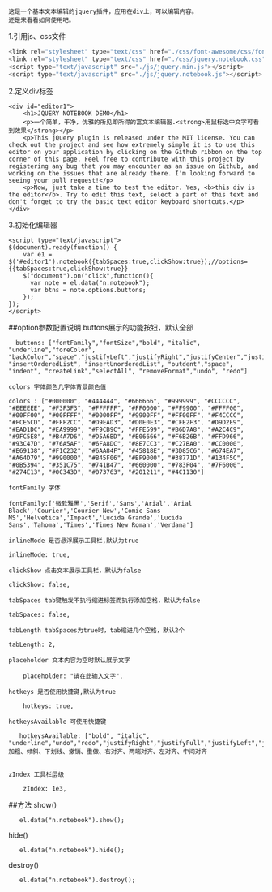     这是一个基本文本编辑的jquery插件，应用在div上，可以编辑内容。
    还是来看看如何使用吧。
1.引用js、css文件
```javascript
<link rel="stylesheet" type="text/css" href="./css/font-awesome/css/font-awesome.css">
<link rel="stylesheet" type="text/css" href="./css/jquery.notebook.css">
<script type="text/javascript" src="./js/jquery.min.js"></script>
<script type="text/javascript" src="./js/jquery.notebook.js"></script>
```
2.定义div标签
```
<div id="editor1">
    <h1>JQUERY NOTEBOOK DEMO</h1>
    <p>一个简单，干净，优雅的所见即所得的富文本编辑器.<strong>用鼠标选中文字可看到效果</strong></p>
    <p>This jQuery plugin is released under the MIT license. You can check out the project and see how extremely simple it is to use this editor on your application by clicking on the Github ribbon on the top corner of this page. Feel free to contribute with this project by registering any bug that you may encounter as an issue on Github, and working on the issues that are already there. I'm looking forward to seeing your pull request!</p>
    <p>Now, just take a time to test the editor. Yes, <b>this div is the editor</b>. Try to edit this text, select a part of this text and don't forget to try the basic text editor keyboard shortcuts.</p>
</div>
```
3.初始化编辑器
```
<script type="text/javascript">
$(document).ready(function() {
    var e1 = $('#editor1').notebook({tabSpaces:true,clickShow:true});//options={{tabSpaces:true,clickShow:true}}
    $("document").on("click",function(){
      var note = el.data("n.notebook");
      var btns = note.options.buttons;
    });
});
</script>
```
##option参数配置说明
    buttons展示的功能按钮，默认全部
```
  buttons: ["fontFamily","fontSize","bold", "italic", "underline","foreColor", "backColor","space","justifyLeft","justifyRight","justifyCenter","justifyFull", "insertOrderedList", "insertUnorderedList", "outdent","space", "indent", "createLink","selectAll", "removeFormat","undo", "redo"]
```
    colors 字体颜色几字体背景颜色值
```
colors : ["#000000", "#444444", "#666666", "#999999", "#CCCCCC", "#EEEEEE", "#F3F3F3", "#FFFFFF", "#FF0000", "#FF9900", "#FFFF00", "#00FF00", "#00FFFF", "#0000FF", "#9900FF", "#FF00FF", "#F4CCCC", "#FCE5CD", "#FFF2CC", "#D9EAD3", "#D0E0E3", "#CFE2F3", "#D9D2E9", "#EAD1DC", "#EA9999", "#F9CB9C", "#FFE599", "#B6D7A8", "#A2C4C9", "#9FC5E8", "#B4A7D6", "#D5A6BD", "#E06666", "#F6B26B", "#FFD966", "#93C47D", "#76A5AF", "#6FA8DC", "#8E7CC3", "#C27BA0", "#CC0000", "#E69138", "#F1C232", "#6AA84F", "#45818E", "#3D85C6", "#674EA7", "#A64D79", "#990000", "#B45F06", "#BF9000", "#38771D", "#134F5C", "#0B5394", "#351C75", "#741B47", "#660000", "#783F04", "#7F6000", "#274E13", "#0C343D", "#073763", "#201211", "#4C1130"]
```
    fontFamily 字体
```
fontFamily:['微软雅黑','Serif','Sans','Arial','Arial Black','Courier','Courier New','Comic Sans MS','Helvetica','Impact','Lucida Grande','Lucida Sans','Tahoma','Times','Times New Roman','Verdana']
```
    inlineMode 是否悬浮展示工具栏,默认为true
```
inlineMode: true,
```
    clickShow 点击文本展示工具栏，默认为false
```
clickShow: false,
```
    tabSpaces tab键触发不执行缩进标签而执行添加空格，默认为false
```
tabSpaces: false,
```  
    tabLength tabSpaces为true时，tab缩进几个空格，默认2个
```
tabLength: 2,
```  
    placeholder 文本内容为空时默认展示文字
```
    placeholder: "请在此输入文字",
```
    hotkeys 是否使用快捷键,默认为true
```
    hotkeys: true,
```   
    hotkeysAvailable 可使用快捷键
```
   hotkeysAvailable: ["bold", "italic", "underline","undo","redo","justifyRight","justifyFull","justifyLeft","justifyCenter"],//加粗、倾斜、下划线、撤销、重做、右对齐、两端对齐、左对齐、中间对齐
		
``` 
    zIndex 工具栏层级
```
    zIndex: 1e3,
```  

##方法
  show()
```
   el.data("n.notebook").show();
```  
  hide()
```
   el.data("n.notebook").hide();
```  
  destroy()
```
   el.data("n.notebook").destroy();
```  
